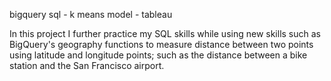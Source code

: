 bigquery sql - k means model - tableau

In this project I further practice my SQL skills while using new skills such as BigQuery's geography functions to measure distance between two points using latitude and longitude points; such as the distance between a bike station and the San Francisco airport.
